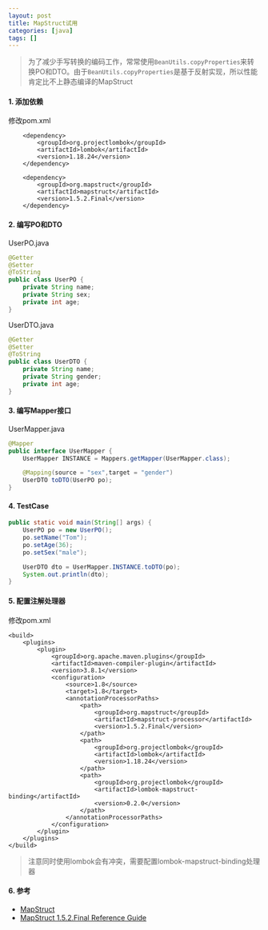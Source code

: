 ```yaml
---
layout: post
title: MapStruct试用
categories: [java]
tags: []
---
```


> 为了减少手写转换的编码工作，常常使用`BeanUtils.copyProperties`来转换PO和DTO。由于`BeanUtils.copyProperties`是基于反射实现，所以性能肯定比不上静态编译的MapStruct

#### 1. 添加依赖

修改pom.xml

```
	<dependency>
		<groupId>org.projectlombok</groupId>
		<artifactId>lombok</artifactId>
		<version>1.18.24</version>
	</dependency>

	<dependency>
		<groupId>org.mapstruct</groupId>
		<artifactId>mapstruct</artifactId>
		<version>1.5.2.Final</version>
	</dependency>
```

#### 2. 编写PO和DTO

UserPO.java

```java
@Getter
@Setter
@ToString
public class UserPO {
    private String name;
    private String sex;
    private int age;
}
```

UserDTO.java

```java
@Getter
@Setter
@ToString
public class UserDTO {
    private String name;
    private String gender;
    private int age;
}
```

#### 3. 编写Mapper接口

UserMapper.java

```java
@Mapper
public interface UserMapper {
    UserMapper INSTANCE = Mappers.getMapper(UserMapper.class);

    @Mapping(source = "sex",target = "gender")
    UserDTO toDTO(UserPO po);
}
```

#### 4. TestCase

```java
public static void main(String[] args) {
	UserPO po = new UserPO();
	po.setName("Tom");
	po.setAge(36);
	po.setSex("male");

	UserDTO dto = UserMapper.INSTANCE.toDTO(po);
	System.out.println(dto);
}
```

#### 5. 配置注解处理器

修改pom.xml

```
<build>
	<plugins>
		<plugin>
			<groupId>org.apache.maven.plugins</groupId>
			<artifactId>maven-compiler-plugin</artifactId>
			<version>3.8.1</version>
			<configuration>
				<source>1.8</source>
				<target>1.8</target>
				<annotationProcessorPaths>
					<path>
						<groupId>org.mapstruct</groupId>
						<artifactId>mapstruct-processor</artifactId>
						<version>1.5.2.Final</version>
					</path>
					<path>
						<groupId>org.projectlombok</groupId>
						<artifactId>lombok</artifactId>
						<version>1.18.24</version>
					</path>
					<path>
						<groupId>org.projectlombok</groupId>
						<artifactId>lombok-mapstruct-binding</artifactId>
						<version>0.2.0</version>
					</path>
				</annotationProcessorPaths>
			</configuration>
		</plugin>
	</plugins>
</build>
```

> 注意同时使用lombok会有冲突，需要配置lombok-mapstruct-binding处理器

#### 6. 参考

* [MapStruct](https://mapstruct.org/)
* [MapStruct 1.5.2.Final Reference Guide](https://mapstruct.org/documentation/stable/reference/html/)